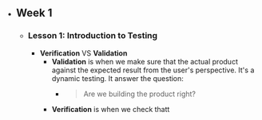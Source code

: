 - ## Week 1
	- ### Lesson 1: Introduction to Testing
		- **Verification** VS **Validation**
			- **Validation** is when we make sure that the actual product against the expected result from the user's perspective. It's a dynamic testing. It answer the question:
				- > Are we building the product right?
			- **Verification** is when we check thatt